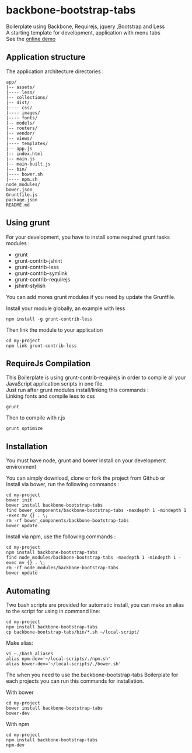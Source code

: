 # backbone-bootstrap-tabs
Boilerplate using Backbone, Requirejs, jquery ,Bootstrap and Less  
A starting template for development, application with menu tabs  
See the [online demo](http://bbt.franckysolo-development.com/#dashboard)

## Application structure
The application architecture directories :
```
app/
|-- assets/
|---- less/
|-- collections/
|-- dist/
|---- css/
|---- images/
|---- fonts/
|-- models/
|-- routers/
|-- vendor/
|-- views/
|---- templates/
|-- app.js
|-- index.html
|-- main.js
|-- main-built.js
|-- bin/
|---- bower.sh
|---- npm.sh
node_modules/
bower.json
Gruntfile.js
package.json
README.md
```
## Using grunt

For your development, you have to install some required grunt tasks modules :
- grunt
- grunt-contrib-jshint
- grunt-contrib-less
- grunt-contrib-symlink
- grunt-contrib-requirejs
- jshint-stylish

You can add mores grunt modules if you need by update the Gruntfile.

Install your module globally, an example with less
```console
npm install -g grunt-contrib-less
```
Then link the module to your application
```console
cd my-project
npm link grunt-contrib-less
```
## RequireJs Compilation
This Boilerplate is using grunt-contrib-requirejs in order to compile all your
JavaScript application scripts in one file.  
Just run after grunt modules install/linking this commands :  
Linking fonts and compile less to css
```console
grunt
```
Then to compile with r.js
```console
grunt optimize
```

## Installation
You must have node, grunt and bower install on your development environment

You can simply download, clone or fork the project from Github or  
Install via bower, run the following commands :
```console
cd my-project
bower init
bower install backbone-bootstrap-tabs
find bower_components/backbone-bootstrap-tabs -maxdepth 1 -mindepth 1 -exec mv {} . \;
rm -rf bower_components/backbone-bootstrap-tabs  
bower update
```

Install via npm, use the following commands :
```console
cd my-project
npm install backbone-bootstrap-tabs
find node_modules/backbone-bootstrap-tabs -maxdepth 1 -mindepth 1 -exec mv {} . \;
rm -rf node_modules/backbone-bootstrap-tabs
bower update
```

## Automating
Two bash scripts are provided for automatic install, you can make an alias to the  script for using in command line:
```console
cd my-project
npm install backbone-bootstrap-tabs
cp backbone-bootstrap-tabs/bin/*.sh ~/local-script/
```
Make alias:
```console
vi ~./bash_aliases
alias npm-dev='~/local-scripts/./npm.sh'
alias bower-dev='~/local-scripts/./bower.sh'
```

The when you need to use the backbone-bootstrap-tabs Boilerplate
for each projects you can run this commands for installation.

With bower
```console
cd my-project
bower install backbone-bootstrap-tabs
bower-dev
```

With npm
```console
cd my-project
npm install backbone-bootstrap-tabs
npm-dev
```

